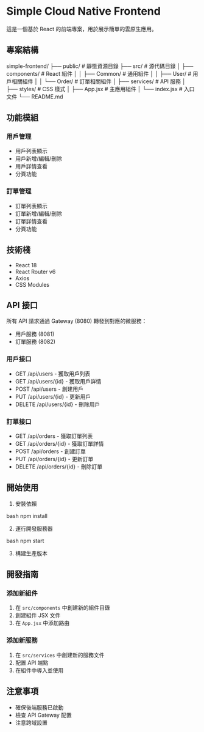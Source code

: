 # Simple Cloud Native Frontend

這是一個基於 React 的前端專案，用於展示簡單的雲原生應用。

## 專案結構

simple-frontend/
├── public/ # 靜態資源目錄
├── src/ # 源代碼目錄
│ ├── components/ # React 組件
│ │ ├── Common/ # 通用組件
│ │ ├── User/ # 用戶相關組件
│ │ └── Order/ # 訂單相關組件
│ ├── services/ # API 服務
│ ├── styles/ # CSS 樣式
│ ├── App.jsx # 主應用組件
│ └── index.jsx # 入口文件
└── README.md

## 功能模組

### 用戶管理

- 用戶列表顯示
- 用戶新增/編輯/刪除
- 用戶詳情查看
- 分頁功能

### 訂單管理

- 訂單列表顯示
- 訂單新增/編輯/刪除
- 訂單詳情查看
- 分頁功能

## 技術棧

- React 18
- React Router v6
- Axios
- CSS Modules

## API 接口

所有 API 請求通過 Gateway (8080) 轉發到對應的微服務：

- 用戶服務 (8081)
- 訂單服務 (8082)

### 用戶接口

- GET /api/users - 獲取用戶列表
- GET /api/users/{id} - 獲取用戶詳情
- POST /api/users - 創建用戶
- PUT /api/users/{id} - 更新用戶
- DELETE /api/users/{id} - 刪除用戶

### 訂單接口

- GET /api/orders - 獲取訂單列表
- GET /api/orders/{id} - 獲取訂單詳情
- POST /api/orders - 創建訂單
- PUT /api/orders/{id} - 更新訂單
- DELETE /api/orders/{id} - 刪除訂單

## 開始使用

1. 安裝依賴

bash
npm install

2. 運行開發服務器

bash
npm start

3. 構建生產版本

## 開發指南

### 添加新組件

1. 在 `src/components` 中創建新的組件目錄
2. 創建組件 JSX 文件
3. 在 `App.jsx` 中添加路由

### 添加新服務

1. 在 `src/services` 中創建新的服務文件
2. 配置 API 端點
3. 在組件中導入並使用

## 注意事項

- 確保後端服務已啟動
- 檢查 API Gateway 配置
- 注意跨域設置
